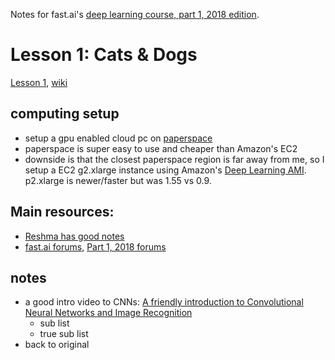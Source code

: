 Notes for fast.ai's [deep learning course, part 1, 2018 edition](http://course.fast.ai/).

# Lesson 1: Cats & Dogs

[Lesson 1](http://course.fast.ai/lessons/), [wiki](http://forums.fast.ai/t/wiki-lesson-1/9398)



## computing setup

- setup a gpu enabled cloud pc on [paperspace](http://paperspace.com/)
- paperspace is super easy to use and cheaper than Amazon's EC2
- downside is that the closest paperspace region is far away from me, so I setup a EC2 g2.xlarge instance using Amazon's [Deep Learning AMI](https://docs.aws.amazon.com/dlami/latest/devguide/what-is-dlami.html). p2.xlarge is newer/faster but was 1.55 vs 0.9.

## Main resources:

- [Reshma has good notes](https://github.com/reshamas/fastai_deeplearn_part1)
- [fast.ai forums](http://forums.fast.ai/), [Part 1, 2018 forums](http://forums.fast.ai/c/part1-v2)

## notes

- a good intro video to CNNs: [A friendly introduction to Convolutional Neural Networks and Image Recognition](https://www.youtube.com/watch?v=2-Ol7ZB0MmU)
  - sub list
  - true sub list
- back to original